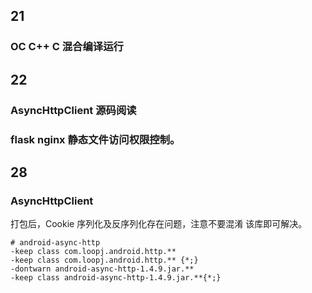## 21
### OC C++ C 混合编译运行

## 22
### AsyncHttpClient 源码阅读

### flask nginx 静态文件访问权限控制。

## 28 
### AsyncHttpClient  
打包后，Cookie 序列化及反序列化存在问题，注意不要混淆 该库即可解决。
```
# android-async-http
-keep class com.loopj.android.http.**
-keep class com.loopj.android.http.** {*;}
-dontwarn android-async-http-1.4.9.jar.**
-keep class android-async-http-1.4.9.jar.**{*;}
```